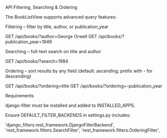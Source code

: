API Filtering, Searching & Ordering

The BookListView supports advanced query features:

Filtering – filter by title, author, or publication_year

GET /api/books/?author=George Orwell
GET /api/books/?publication_year=1949


Searching – full-text search on title and author

GET /api/books/?search=1984


Ordering – sort results by any field (default: ascending; prefix with - for descending)

GET /api/books/?ordering=title
GET /api/books/?ordering=-publication_year

Requirements

django-filter must be installed and added to INSTALLED_APPS.

Ensure DEFAULT_FILTER_BACKENDS in settings.py includes:

'django_filters.rest_framework.DjangoFilterBackend',
'rest_framework.filters.SearchFilter',
'rest_framework.filters.OrderingFilter',